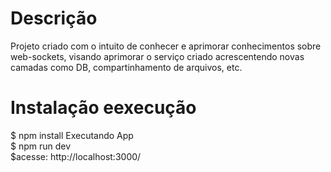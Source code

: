 # Descrição
Projeto criado com o intuito de conhecer e aprimorar 
conhecimentos sobre web-sockets, visando aprimorar o 
serviço criado acrescentendo novas camadas como DB, compartinhamento de arquivos, etc.

# Instalação eexecução
$ npm install
Executando App
<br />
$ npm run dev
<br />
$acesse: http://localhost:3000/
